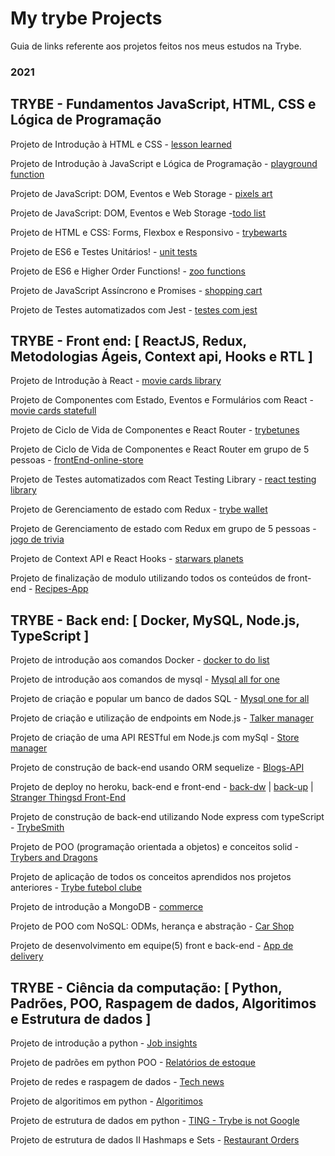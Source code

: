 # My trybe Projects

Guia de links referente aos projetos feitos nos meus estudos na Trybe.

### 2021

## TRYBE - Fundamentos JavaScript, HTML, CSS e Lógica de Programação

Projeto de Introdução à HTML e CSS - [lesson learned](https://github.com/gabiru1/Lessons-Learned)

Projeto de Introdução à JavaScript e Lógica de Programação - [playground function](https://github.com/gabiru1/Playground-Functions)

Projeto de JavaScript: DOM, Eventos e Web Storage - [pixels art](https://github.com/gabiru1/Arte-com-Pixels)

Projeto de JavaScript: DOM, Eventos e Web Storage -[todo list](https://github.com/gabiru1/Lista-de-Tarefas)

Projeto de HTML e CSS: Forms, Flexbox e Responsivo - [trybewarts](https://github.com/gabiru1/Trybewarts)

Projeto de ES6 e Testes Unitários! - [unit tests](https://github.com/gabiru1/JavaScript-Teste-Unit-rios)

Projeto de ES6 e Higher Order Functions! - [zoo functions](https://github.com/gabiru1/Zoo-Functions)

Projeto de JavaScript Assíncrono e Promises - [shopping cart](https://github.com/gabiru1/Carrinho-de-Compras)

Projeto de Testes automatizados com Jest - [testes com jest](https://github.com/gabiru1/Jest-Ass-ncrono-e-Mocking)

## TRYBE - Front end: [ ReactJS, Redux, Metodologias Ágeis, Context api, Hooks e RTL ]

Projeto de Introdução à React - [movie cards library](https://github.com/gabiru1/Movie-Cards-Library)

Projeto de Componentes com Estado, Eventos e Formulários com React - [movie cards statefull](https://github.com/gabiru1/Movie-Cards-Library-Stateful)

Projeto de Ciclo de Vida de Componentes e React Router - [trybetunes](https://github.com/gabiru1/Movie-Cards-Library-CRUD)

Projeto de Ciclo de Vida de Componentes e React Router em grupo de 5 pessoas - [frontEnd-online-store](https://github.com/gabiru1/FrontEnd-Online-Store)  

Projeto de Testes automatizados com React Testing Library - [react testing library](https://github.com/gabiru1/Testes-em-React)

Projeto de Gerenciamento de estado com Redux - [trybe wallet](https://github.com/gabiru1/Trybe-Wallet)

Projeto de Gerenciamento de estado com Redux em grupo de 5 pessoas - [jogo de trivia](https://github.com/gabiru1/Jogo-de-Trivia)

Projeto de Context API e React Hooks - [starwars planets](https://github.com/gabiru1/StarWars-Planets-Search-em-Context-API-e-Hooks)

Projeto de finalização de modulo utilizando todos os conteúdos de front-end - [Recipes-App](https://github.com/gabiru1/App-de-Receitas)

## TRYBE - Back end: [ Docker, MySQL, Node.js, TypeScript ]

Projeto de introdução aos comandos Docker - [docker to do list](https://github.com/gabiru1/project-docker-todo-list)

Projeto de introdução aos comandos de mysql - [Mysql all for one](https://github.com/gabiru1/All-for-One)

Projeto de criação e popular um banco de dados SQL - [Mysql one for all](https://github.com/gabiru1/One-for-all)

Projeto de criação e utilização de endpoints em Node.js - [Talker manager](https://github.com/gabiru1/Talker-Manager)

Projeto de criação de uma API RESTful em Node.js com mySql - [Store manager](https://github.com/gabiru1/Store-Manager)

Projeto de construção de back-end usando ORM sequelize - [Blogs-API](https://github.com/gabiru1/API-de-Blogs)

Projeto de deploy no heroku, back-end e front-end - [back-dw](https://gabiru1-dw.herokuapp.com/) | [back-up](https://gabiru1-up.herokuapp.com/) | [Stranger Thingsd Front-End](https://gabiru1-ft.herokuapp.com/)

Projeto de construção de back-end utilizando Node express com typeScript - [TrybeSmith](https://github.com/gabiru1/trybesmith)

Projeto de POO (programação orientada a objetos) e conceitos solid - [Trybers and Dragons](https://github.com/gabiru1/Trybers-and-Dragons)

Projeto de aplicação de todos os conceitos aprendidos nos projetos anteriores - [Trybe futebol clube](https://github.com/gabiru1/Trybe-futebol-clube)

Projeto de introdução a MongoDB - [commerce](https://github.com/gabiru1/commerce)

Projeto de POO com NoSQL: ODMs, herança e abstração - [Car Shop](https://github.com/gabiru1/carshop)

Projeto de desenvolvimento em equipe(5) front e back-end - [App de delivery](https://github.com/gabiru1/app-de-delivery)

## TRYBE - Ciência da computação: [ Python, Padrões, POO, Raspagem de dados, Algoritimos e Estrutura de dados ]

Projeto de introdução a python - [Job insights](https://github.com/gabiru1/Job-insights)

Projeto de padrões em python POO - [Relatórios de estoque](https://github.com/gabiru1/Relat-rios-de-estoque)

Projeto de redes e raspagem de dados - [Tech news](https://github.com/gabiru1/Tech-news)

Projeto de algoritimos em python - [Algoritimos](https://github.com/gabiru1/Algoritimos)

Projeto de estrutura de dados em python - [TING - Trybe is not Google](https://github.com/gabiru1/TING-Trybe-is-not-Google)

Projeto de estrutura de dados II Hashmaps e Sets - [Restaurant Orders](https://github.com/gabiru1/Restaurant-orders)
